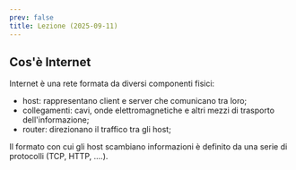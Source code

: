 ```yaml
---
prev: false
title: Lezione (2025-09-11)
---
```


## Cos'è Internet

Internet è una rete formata da diversi componenti fisici:

- host: rappresentano client e server che comunicano tra loro;
- collegamenti: cavi, onde elettromagnetiche e altri mezzi di trasporto
  dell'informazione;
- router: direzionano il traffico tra gli host;

Il formato con cui gli host scambiano informazioni è definito da una serie di
protocolli (TCP, HTTP, ....).
